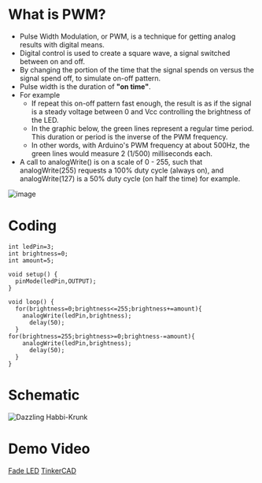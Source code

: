 # What is PWM?
+ Pulse Width Modulation, or PWM, is a technique for getting analog results with digital means.
+ Digital control is used to create a square wave, a signal switched between on and off.
+ By changing the portion of the time that the signal spends on versus the signal spend off, to simulate on-off pattern.
+ Pulse width is the duration of **"on time"**.
+ For example
  - If repeat this on-off pattern fast enough, the result is as if the signal is a steady voltage between 0 and Vcc controlling the brightness of the LED.
  - In the graphic below, the green lines represent a regular time period. This duration or period is the inverse of the PWM frequency.
  - In other words, with Arduino's PWM frequency at about 500Hz, the green lines would measure 2 (1/500) milliseconds each. 
+ A call to analogWrite() is on a scale of 0 - 255, such that analogWrite(255) requests a 100% duty cycle (always on), and analogWrite(127) is a 50% duty cycle (on half the time) for example.

![image](https://user-images.githubusercontent.com/81423727/137626414-eff361b5-0a85-4d3d-b9e7-5e0d139a25c1.png)

# Coding
```
int ledPin=3;
int brightness=0;
int amount=5;

void setup() {
  pinMode(ledPin,OUTPUT);
}

void loop() {
  for(brightness=0;brightness<=255;brightness+=amount){
    analogWrite(ledPin,brightness);
      delay(50);
  }
for(brightness=255;brightness>=0;brightness-=amount){
    analogWrite(ledPin,brightness);
      delay(50);
  }
}
```
# Schematic
![Dazzling Habbi-Krunk](https://user-images.githubusercontent.com/81423727/137745904-12993fa8-cfa5-46ca-87e6-c468c4ca51ee.png)
# Demo Video
[Fade LED](https://youtu.be/8mfiZVsDR1Q)
[TinkerCAD](https://youtu.be/zsil9-A9sII)
